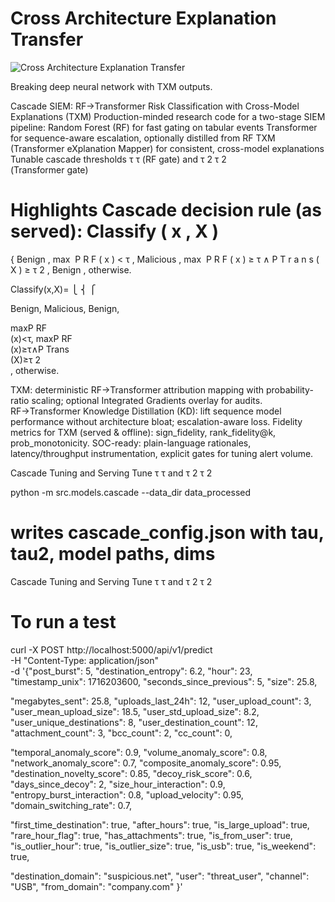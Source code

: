 
# Cross Architecture Explanation Transfer

![Cross Architecture Explanation Transfer](/explainable_architectural_transfer/image)


Breaking deep neural network with TXM outputs.


       
  
Cascade SIEM: RF→Transformer Risk Classification with Cross-Model Explanations (TXM)
Production-minded research code for a two-stage SIEM pipeline:
Random Forest (RF) for fast gating on tabular events
Transformer for sequence-aware escalation, optionally distilled from RF
TXM (Transformer eXplanation Mapper) for consistent, cross-model explanations
Tunable cascade thresholds 
τ
τ (RF gate) and 
τ
2
τ 
2
​	
  (Transformer gate)


Highlights
Cascade decision rule (as served):
Classify
(
x
,
X
)
=
{
Benign
,
max
⁡
P
R
F
(
x
)
<
τ
,
Malicious
,
max
⁡
P
R
F
(
x
)
≥
τ
∧
P
T
r
a
n
s
(
X
)
≥
τ
2
,
Benign
,
otherwise.
 
Classify(x,X)= 
⎩
⎨
⎧
​	
  
Benign,
Malicious,
Benign,
​	
  
maxP 
RF
​	
 (x)<τ,
maxP 
RF
​	
 (x)≥τ∧P 
Trans
​	
 (X)≥τ 
2
​	
 ,
otherwise.
​	
 
TXM: deterministic RF→Transformer attribution mapping with probability-ratio scaling; optional Integrated Gradients overlay for audits.
RF→Transformer Knowledge Distillation (KD): lift sequence model performance without architecture bloat; escalation-aware loss.
Fidelity metrics for TXM (served & offline): sign_fidelity, rank_fidelity@k, prob_monotonicity.
SOC-ready: plain-language rationales, latency/throughput instrumentation, explicit gates for tuning alert volume.

Cascade Tuning and Serving
Tune 
τ
τ and 
τ
2
τ 
2
​	
 
python -m src.models.cascade --data_dir data_processed
# writes cascade_config.json with tau, tau2, model paths, dims

Cascade Tuning and Serving
Tune 
τ
τ and 
τ
2
τ 
2
​	

# To run a test
 curl -X POST http://localhost:5000/api/v1/predict \
  -H "Content-Type: application/json" \
  -d '{"post_burst": 5,
  "destination_entropy": 6.2,
  "hour": 23,
  "timestamp_unix": 1716203600,
  "seconds_since_previous": 5,
  "size": 25.8,

  "megabytes_sent": 25.8,
  "uploads_last_24h": 12,
  "user_upload_count": 3,
  "user_mean_upload_size": 18.5,
  "user_std_upload_size": 8.2,
  "user_unique_destinations": 8,
  "user_destination_count": 12,
  "attachment_count": 3,
  "bcc_count": 2,
  "cc_count": 0,

  "temporal_anomaly_score": 0.9,
  "volume_anomaly_score": 0.8,
  "network_anomaly_score": 0.7,
  "composite_anomaly_score": 0.95,
  "destination_novelty_score": 0.85,
  "decoy_risk_score": 0.6,
  "days_since_decoy": 2,
  "size_hour_interaction": 0.9,
  "entropy_burst_interaction": 0.8,
  "upload_velocity": 0.95,
  "domain_switching_rate": 0.7,

  "first_time_destination": true,
  "after_hours": true,
  "is_large_upload": true,
  "rare_hour_flag": true,
  "has_attachments": true,
  "is_from_user": true,
  "is_outlier_hour": true,
  "is_outlier_size": true,
  "is_usb": true,
  "is_weekend": true,

  "destination_domain": "suspicious.net",
  "user": "threat_user",
  "channel": "USB",
  "from_domain": "company.com"
}'